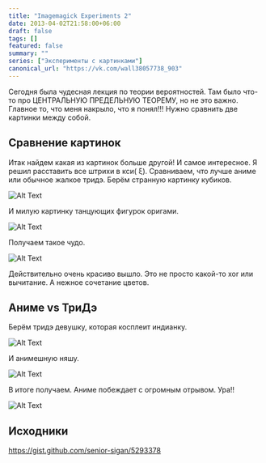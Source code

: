 ```yaml
---
title: "Imagemagick Experiments 2"
date: 2013-04-02T21:58:00+06:00
draft: false
tags: []
featured: false
summary: ""
series: ["Эксперименты с картинками"]
canonical_url: "https://vk.com/wall38057738_903"
---
```


Сегодня была чудесная лекция по теории вероятностей. Там было что-то про ЦЕНТРАЛЬНУЮ ПРЕДЕЛЬНУЮ ТЕОРЕМУ, но не это важно. Главное то, что меня накрыло, что я понял!!! Нужно сравнить две картинки между собой.

## Сравнение картинок

Итак найдем какая из картинок больше другой!
И самое интересное. Я решил расставить все штрихи в кси( ξ). Сравниваем, что лучше аниме или обычное жалкое тридэ.
Берём странную картинку кубиков.

![Alt Text](https://dev-to-uploads.s3.amazonaws.com/i/0jgo1gfzdlv8x9xtex6v.jpeg)

И милую картинку танцующих фигурок оригами.

![Alt Text](https://dev-to-uploads.s3.amazonaws.com/i/2vy54l3snollrp0vjel4.jpeg)

Получаем такое чудо.

![Alt Text](https://dev-to-uploads.s3.amazonaws.com/i/xcnw4h2fhe6lwih37873.jpeg)

Действительно очень красиво вышло. Это не просто какой-то xor или вычитание. А нежное сочетание цветов.

## Аниме vs ТриДэ

Берём тридэ девушку, которая косплеит индианку.

![Alt Text](https://dev-to-uploads.s3.amazonaws.com/i/5xutv662nvuyqaca782r.jpeg)

И анимешную няшу.

![Alt Text](https://dev-to-uploads.s3.amazonaws.com/i/156acf6d26v0yyxt9cs7.jpeg)

В итоге получаем. Аниме побеждает с огромным отрывом. Ура!!

![Alt Text](https://dev-to-uploads.s3.amazonaws.com/i/k87r0mfbdhaxxmoeg16m.jpeg)

## Исходники

https://gist.github.com/senior-sigan/5293378
